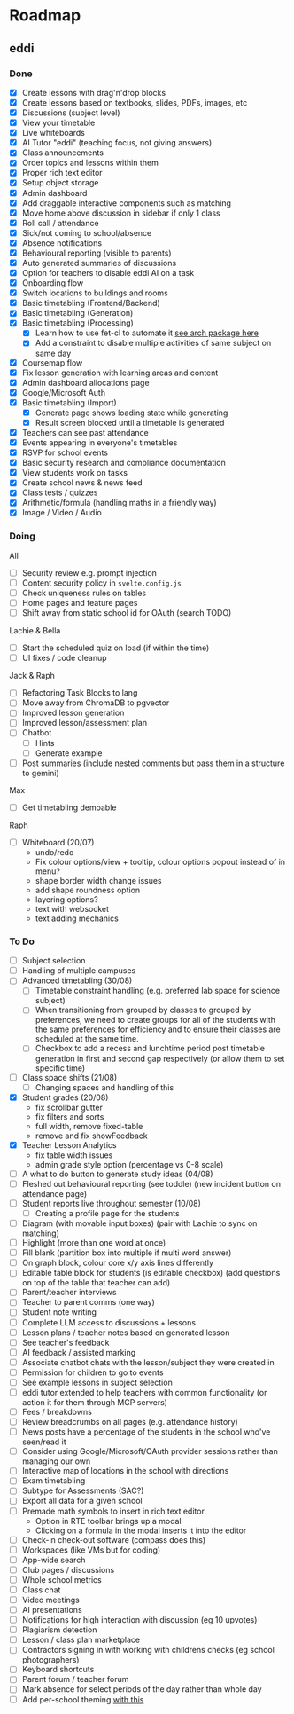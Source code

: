 # Roadmap

## eddi

### Done

- [x] Create lessons with drag'n'drop blocks
- [x] Create lessons based on textbooks, slides, PDFs, images, etc
- [x] Discussions (subject level)
- [x] View your timetable
- [x] Live whiteboards
- [x] AI Tutor "eddi" (teaching focus, not giving answers)
- [x] Class announcements
- [x] Order topics and lessons within them
- [x] Proper rich text editor
- [x] Setup object storage
- [x] Admin dashboard
- [x] Add draggable interactive components such as matching
- [x] Move home above discussion in sidebar if only 1 class
- [x] Roll call / attendance
- [x] Sick/not coming to school/absence
- [x] Absence notifications
- [x] Behavioural reporting (visible to parents)
- [x] Auto generated summaries of discussions
- [x] Option for teachers to disable eddi AI on a task
- [x] Onboarding flow
- [x] Switch locations to buildings and rooms
- [x] Basic timetabling (Frontend/Backend)
- [x] Basic timetabling (Generation)
- [x] Basic timetabling (Processing)
  - [x] Learn how to use fet-cl to automate it [see arch package here](https://aur.archlinux.org/packages/fet-timetabling)
  - [x] Add a constraint to disable multiple activities of same subject on same day
- [x] Coursemap flow
- [x] Fix lesson generation with learning areas and content
- [x] Admin dashboard allocations page
- [x] Google/Microsoft Auth
- [x] Basic timetabling (Import)
  - [x] Generate page shows loading state while generating
  - [x] Result screen blocked until a timetable is generated
- [x] Teachers can see past attendance
- [x] Events appearing in everyone's timetables
- [x] RSVP for school events
- [x] Basic security research and compliance documentation
- [x] View students work on tasks
- [x] Create school news & news feed
- [x] Class tests / quizzes
- [x] Arithmetic/formula (handling maths in a friendly way)
- [x] Image / Video / Audio

### Doing

All
- [ ] Security review e.g. prompt injection
- [ ] Content security policy in `svelte.config.js`
- [ ] Check uniqueness rules on tables
- [ ] Home pages and feature pages
- [ ] Shift away from static school id for OAuth (search TODO)

Lachie & Bella
- [ ] Start the scheduled quiz on load (if within the time)
- [ ] UI fixes / code cleanup

Jack & Raph
- [ ] Refactoring Task Blocks to lang
- [ ] Move away from ChromaDB to pgvector
- [ ] Improved lesson generation
- [ ] Improved lesson/assessment plan
- [ ] Chatbot
  - [ ] Hints
  - [ ] Generate example
- [ ] Post summaries (include nested comments but pass them in a structure to gemini)

Max
- [ ] Get timetabling demoable

Raph
- [ ] Whiteboard (20/07)
  - undo/redo
  - Fix colour options/view + tooltip, colour options popout instead of in menu?
  - shape border width change issues
  - add shape roundness option
  - layering options?
  - text with websocket
  - text adding mechanics

### To Do

- [ ] Subject selection
- [ ] Handling of multiple campuses
- [ ] Advanced timetabling (30/08)
  - [ ] Timetable constraint handling (e.g. preferred lab space for science subject)
  - [ ] When transitioning from grouped by classes to grouped by preferences, we need to create groups for all of the students with the same preferences for efficiency and to ensure their classes are scheduled at the same time.
  - [ ] Checkbox to add a recess and lunchtime period post timetable generation in first and second gap respectively (or allow them to set specific time)
- [ ] Class space shifts (21/08)
  - [ ] Changing spaces and handling of this
- [x] Student grades (20/08)
  - fix scrollbar gutter
  - fix filters and sorts
  - full width, remove fixed-table
  - remove and fix showFeedback
- [x] Teacher Lesson Analytics
  - fix table width issues
  - admin grade style option (percentage vs 0-8 scale)
- [ ] A what to do button to generate study ideas (04/08)
- [ ] Fleshed out behavioural reporting (see toddle) (new incident button on attendance page)
- [ ] Student reports live throughout semester (10/08)
  - [ ] Creating a profile page for the students
- [ ] Diagram (with movable input boxes) (pair with Lachie to sync on matching)
- [ ] Highlight (more than one word at once)
- [ ] Fill blank (partition box into multiple if multi word answer)
- [ ] On graph block, colour core x/y axis lines differently
- [ ] Editable table block for students (is editable checkbox) (add questions on top of the table that teacher can add)
- [ ] Parent/teacher interviews
- [ ] Teacher to parent comms (one way)
- [ ] Student note writing
- [ ] Complete LLM access to discussions + lessons
- [ ] Lesson plans / teacher notes based on generated lesson
- [ ] See teacher's feedback
- [ ] AI feedback / assisted marking
- [ ] Associate chatbot chats with the lesson/subject they were created in
- [ ] Permission for children to go to events
- [ ] See example lessons in subject selection
- [ ] eddi tutor extended to help teachers with common functionality (or action it for them through MCP servers)
- [ ] Fees / breakdowns
- [ ] Review breadcrumbs on all pages (e.g. attendance history)
- [ ] News posts have a percentage of the students in the school who've seen/read it
- [ ] Consider using Google/Microsoft/OAuth provider sessions rather than managing our own
- [ ] Interactive map of locations in the school with directions
- [ ] Exam timetabling
- [ ] Subtype for Assessments (SAC?)
- [ ] Export all data for a given school
- [ ] Premade math symbols to insert in rich text editor
  - Option in RTE toolbar brings up a modal
  - Clicking on a formula in the modal inserts it into the editor
- [ ] Check-in check-out software (compass does this)
- [ ] Workspaces (like VMs but for coding)
- [ ] App-wide search
- [ ] Club pages / discussions
- [ ] Whole school metrics
- [ ] Class chat
- [ ] Video meetings
- [ ] AI presentations
- [ ] Notifications for high interaction with discussion (eg 10 upvotes)
- [ ] Plagiarism detection
- [ ] Lesson / class plan marketplace
- [ ] Contractors signing in with working with childrens checks (eg school photographers)
- [ ] Keyboard shortcuts
- [ ] Parent forum / teacher forum
- [ ] Mark absence for select periods of the day rather than whole day
- [ ] Add per-school theming [with this](https://github.com/huntabyte/shadcn-svelte/discussions/1124)
